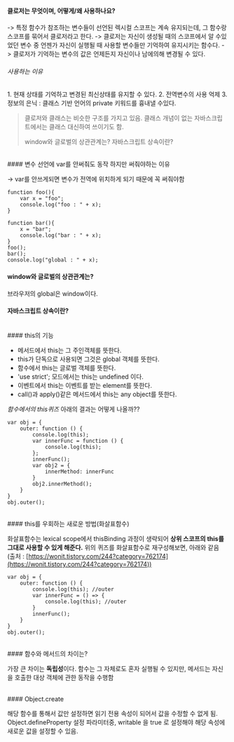 #### 클로저는 무엇이며, 어떻게/왜 사용하나요?

-> 특정 함수가 참조하는 변수들이 선언된 렉시컬 스코프는 계속 유지되는데, 그 함수랑 스코프를 묶어서 클로저라고 한다.
-> 클로저는 자신이 생성될 때의 스코프에서 알 수있었던 변수 중 언젠가 자신이 실행될 때 사용할 변수들만 기억하여 유지시키는 함수다.
-> 클로저가 기억하는 변수의 값은 언제든지 자신이나 남에의해 변경될 수 있다.

###### 사용하는 이유

1\. 현재 상태를 기억하고 변경된 최신상태를 유지할 수 있다\.
2\. 전역변수의 사용 억제
3\. 정보의 은닉 : 클래스 기반 언어의 private 키워드를 흉내낼 수있다\.

> 클로저와 클래스는 비슷한 구조를 가지고 있음. 클래스 개념이 없는 자바스크립트에서는 클래스 대신하여 쓰이기도 함.
> 
> window와 글로벌의 상관관계는?
> 자바스크립트 상속이란?

<br>
#### 변수 선언에 var를 안써줘도 동작 하지만 써줘야하는 이유

-> var를 안쓰게되면 변수가 전역에 위치하게 되기 때문에 꼭 써줘야함
<br>
```
function foo(){
    var x = "foo";
    console.log("foo : " + x);
}

function bar(){
    x = "bar";
    console.log("bar : " + x);
}
foo();
bar();
console.log("global : " + x);
```

#### window와 글로벌의 상관관계는?

브라우저의 global은 window이다.
<br>
#### 자바스크립트 상속이란?
<br>
#### this의 기능

* 메서드에서 this는 그 주인객체를 뜻한다.
* this가 단독으로 사용되면 그것은 global 객체를 뜻한다.
* 함수에서 this는 글로벌 객체를 뜻한다.
* 'use strict'; 모드에서는 this는 undefined 이다.
* 이벤트에서 this는 이벤트를 받는 element를 뜻한다.
* call()과 apply()같은 메서드에서 this는 any object를 뜻한다.

*함수에서의 this퀴즈*
아래의 결과는 어떻게 나올까??

```
var obj = {
    outer: function () {
        console.log(this);
        var innerFunc = function () {
            console.log(this);
        };
        innerFunc();
        var obj2 = {
            innerMethod: innerFunc
        }
        obj2.innerMethod();
    }
}
obj.outer();
```
<br>
#### this를 우회하는 새로운 방법(화살표함수)

화살표함수는 lexical scope에서 thisBinding 과정이 생략되어 **상위 스코프의 this를 그대로 사용할 수 있게 해준다.**
위의 퀴즈를 화살표함수로 재구성해보면, 아래와 같음 (출처 : [https://wonit.tistory.com/244?category=762174](https://wonit.tistory.com/244?category=762174))
<br>
```
var obj = {
    outer: function () {
        console.log(this); //outer
        var innerFunc = () => {
            console.log(this); //outer
        }
        innerFunc();
    }
}
obj.outer();
```
<br>
#### 함수와 메서드의 차이는?

가장 큰 차이는 **독립성**이다.
함수는 그 자체로도 혼자 실행될 수 있지만, 메서드는 자신을 호출한 대상 객체에 관한 동작을 수행함

<br>
#### Object.create

해당 함수를 통해서 값만 설정하면 읽기 전용 속성이 되어서 값을 수정할 수 없게 됨.
Object.defineProperty 설정 파라미터중, writable 을 true 로 설정해야 해당 속성에 새로운 값을 설정할 수 있음.

<br>
<br>
